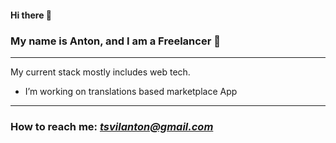 #### Hi there 👋 
### My name is Anton, and I am a Freelancer 🙂
---

My current stack mostly includes web tech.

- I’m working on translations based marketplace App
 
---
 ### How to reach me: *tsvilanton@gmail.com*
